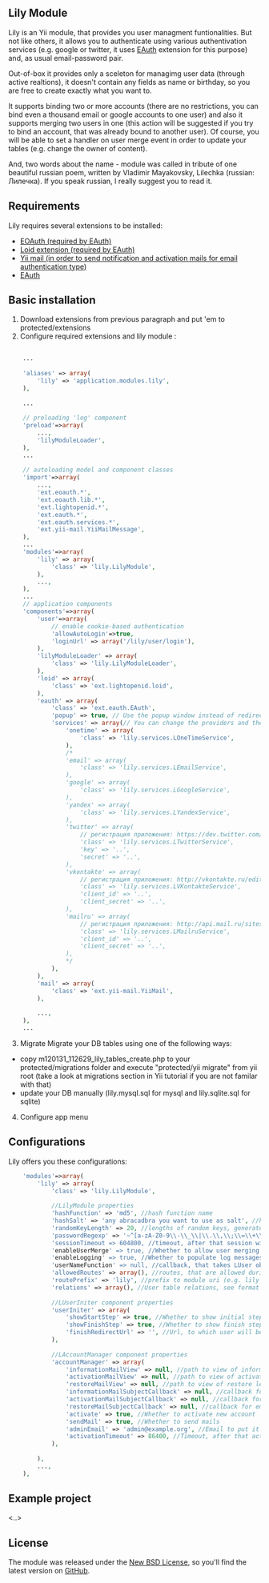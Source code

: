 [eauth]: https://github.com/Nodge/yii-eauth "Yii EAuth extension"

Lily Module
--------------------------------------

Lily is an Yii module, that provides you user managment funtionalities. But not like others, it allows you to authenticate using various authentivation services (e.g. google or twitter, it uses [EAuth][] extension for this purpose) and, as usual email-password pair.

Out-of-box it provides only a sceleton for managimg user data (through active realtions), it doesn't contain any fields as name or birthday, so you are free to create exactly what you want to.

It supports binding two or more accounts (there are no restrictions, you can bind even a thousand email or google accounts to one user) and also it supports merging two users in one (this action will be suggested if you try to bind an account, that was already bound to another user). Of course, you will be able to set a handler on user merge event in order to update your tables (e.g. change the owner of content).

And, two words about the name - module was called in tribute of one beautiful russian poem, written by Vladimir Mayakovsky, Lilechka (russian: Лилечка). If you speak russian, I really suggest you to read it.

Requirements
--------------------------------------

Lily requires several extensions to be installed:

 * [EOAuth (required by EAuth)](http://www.yiiframework.com/extension/eoauth, "Yii EOAuth extension") 
 * [Loid extension (required by EAuth)](http://www.yiiframework.com/extension/loid "Yii loid extension")
 * [Yii mail (in order to send notification and activation mails for email authentication type)](http://www.yiiframework.com/extension/mail/ "Yii mail extension")
 * [EAuth][]

Basic installation
------------------------------------
 
 1. Download extensions from previous paragraph and put 'em to protected/extensions
 2. Configure required extensions and lily module :
 
```php
 	
 	...
 	
	'aliases' => array(
		'lily' => 'application.modules.lily',
	),
	
 	...
 
	// preloading 'log' component
	'preload'=>array(
		...,
		'lilyModuleLoader',
	),
	...
	
	// autoloading model and component classes
	'import'=>array(
		...,
        'ext.eoauth.*',
        'ext.eoauth.lib.*',
        'ext.lightopenid.*',
        'ext.eauth.*',
        'ext.eauth.services.*',
        'ext.yii-mail.YiiMailMessage',
	),
	...
	'modules'=>array(
		'lily' => array(
			'class' => 'lily.LilyModule',
		),
		...,
	),
	...
	// application components
	'components'=>array(
		'user'=>array(
			// enable cookie-based authentication
			'allowAutoLogin'=>true,
            'loginUrl' => array('/lily/user/login'),
		),
        'lilyModuleLoader' => array(
            'class' => 'lily.LilyModuleLoader',
        ),
        'loid' => array(
            'class' => 'ext.lightopenid.loid',
        ),
        'eauth' => array(
            'class' => 'ext.eauth.EAuth',
            'popup' => true, // Use the popup window instead of redirecting.
            'services' => array(// You can change the providers and their classes.
                'onetime' => array(
                    'class' => 'lily.services.LOneTimeService',
                ),
                /*
                'email' => array(
                    'class' => 'lily.services.LEmailService',
                ),
                'google' => array(
                    'class' => 'lily.services.LGoogleService',
                ),
                'yandex' => array(
                    'class' => 'lily.services.LYandexService',
                ),
                'twitter' => array(
                    // регистрация приложения: https://dev.twitter.com/apps/new
                    'class' => 'lily.services.LTwitterService',
                    'key' => '..',
                    'secret' => '..',
                ),
                'vkontakte' => array(
                    // регистрация приложения: http://vkontakte.ru/editapp?act=create&site=1
                    'class' => 'lily.services.LVKontakteService',
                    'client_id' => '..',
                    'client_secret' => '..',
                ),
                'mailru' => array(
                    // регистрация приложения: http://api.mail.ru/sites/my/add
                    'class' => 'lily.services.LMailruService',
                    'client_id' => '..',
                    'client_secret' => '..',
                ),
                */
            ),
        ),
        'mail' => array(
            'class' => 'ext.yii-mail.YiiMail',
        ),
		
        ...,
	),
	...
```
 3. Migrate
 Migrate your DB tables using one of the following ways:
 
 * copy m120131_112629_lily_tables_create.php to your protected/migrations folder and execute "protected/yii migrate" from yii root (take a look at migrations section in Yii tutorial if you are not familar with that)
 * update your DB manually (lily.mysql.sql for mysql and lily.sqlite.sql for sqlite)
 
 4. Configure app menu

Configurations
------------------------------

Lily offers you these configurations:

```php
	'modules'=>array(
		'lily' => array(
			'class' => 'lily.LilyModule',
			
			//LilyModule properties
			'hashFunction' => 'md5', //hash function name
			'hashSalt' => 'any abracadbra you want to use as salt', //hash Salt, string that will be appended to hashing value before hashing 
			'randomKeyLength' => 20, //lengths of random keys, generated by application (e.g. activation key)
			'passwordRegexp' => '~^[a-zA-Z0-9\\-\\_\\|\\.\\,\\;\\=\\+\\~/\\\\\\[\\]\\{\\}\\!\\@\\#\\$\\%\\^\\*\\&\\(\\)\\ ]{8,32}$~',//regular expression for password checking
			'sessionTimeout => 604800, //timeout, after that session will be classified as expired
			'enableUserMerge' => true, //Whether to allow user merging
			'enableLogging' => true, //Whether to populate log messages
			'userNameFunction' => null, //callback, that takes LUser object as argument and return user's name
			'allowedRoutes' => array(), //routes, that are allowed during any init step
			'routePrefix' => 'lily', //prefix to module uri (e.g. lily prefix means all actions of the module have uris like 'lily/<controllerId>/<actionId>)
			'relations' => array(), //User table relations, see format in docs
			
			//LUserIniter component properties
			'userIniter' => array(
				'showStartStep' => true, //Whether to show initial step page with common information about next actions
				'showFinishStep' => true, //Whether to show finish step page with common information about site using, registration results or etc.
				'finishRedirectUrl' => '', //Url, to which user will be redirected after initing process (last step) step
			),
			
			//LAccountManager component properties
			'accountManager' => array(
				'informationMailView' => null, //path to view of information letter (null - use the default content)
				'activationMailView' => null, //path to view of activation letter (null - use the default content)
				'restoreMailView' => null, //path to view of restore letter (null - use the default content)
				'informationMailSubjectCallback' => null, //callback for email subject of information letter
				'activationMailSubjectCallback' => null, //callback for email subject of activation letter
				'restoreMailSubjectCallback' => null, //callback for email subject of restoration letter
				'activate' => true, //Whether to activate new account
				'sendMail' => true, //Whether to send mails
				'adminEmail' => 'admin@example.org', //Email to put it in mails (From field)
				'activationTimeout' => 86400, //Timeout, after that activation will be rejected, even if code is clear
			),
			
		),
		...,
	),
```

Example project
------------------------------

<..>

License
-------------------------------

The module was released under the [New BSD License](http://www.opensource.org/licenses/bsd-license.php), so you'll find the latest version on [GitHub](https://github.com/georgeee/yii-lily).
